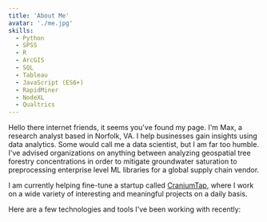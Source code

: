 ```yaml
---
title: 'About Me'
avatar: './me.jpg'
skills:
  - Python
  - SPSS
  - R
  - ArcGIS
  - SQL
  - Tableau
  - JavaScript (ES6+)
  - RapidMiner
  - NodeXL
  - Qualtrics
---
```


Hello there internet friends, it seems you've found my page. I'm Max, a research analyst based in Norfolk, VA. I help businesses gain insights using data analytics. Some would call me a data scientist, but I am far too humble. I've advised organizations on anything between analyzing geospatial tree forestry concentrations in order to mitigate groundwater saturation to preprocessing enterprise level ML libraries for a global supply chain vendor. 

I am currently helping fine-tune a startup called [CraniumTap](https://www.craniumtap.com/), where I work on a wide variety of interesting and meaningful projects on a daily basis.

Here are a few technologies and tools I've been working with recently:
